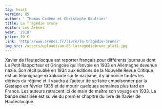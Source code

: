 ```yaml
---
tag: heart
version: 85
author: ' Thomas Cadène et Christophe Gaultier'
title: La Tragédie brune
editor: Les Arènes
year: '2018'
price: 20 €
link: 'http://www.arenes.fr/livre/la-tragedie-brune/'
img_src: /assets/uploads/am-85-latragediebrune_plat1.jpg
---
```

Xavier de Hauteclocque est reporter français pour différents journaux
 dont Le Petit Rapporteur et Gringoire qui l’envoie en 1933
 en Allemagne devenue nazie. Son récit publié en 1934 aux éditions
 de la Nouvelle Revue Critique est un témoignage extralucide sur
 le nazisme, il y annonce toutes les dérives du régime et il vaudra à
 l’auteur de se faire empoisonner par la Gestapo en février 1935 et de
 mourir quelques semaines plus tard en France. Les auteurs retracent
 ici de main de maître son voyage en 1933. La bande dessinée est suivie
 du premier chapitre du livre de Xavier de Hauteclocque.

